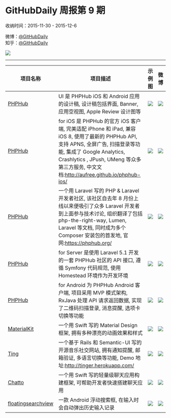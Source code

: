 # GitHubDaily 周报第 9 期

收纳时间：2015-11-30 - 2015-12-6

微博：[@GitHubDaily](https://weibo.com/GitHubDaily)    
知乎：[@GitHubDaily](https://www.zhihu.com/people/githubdaily)

![](https://raw.githubusercontent.com/GitHubDaily/GitHubDaily/master/assets/weixin.png)

---

项目名称 | 项目描述 | 示例图 | 微博
--- | --- | --- | ---
[PHPHub](https://github.com/phphub/phphub-ui) | UI 是 PHPHub iOS 和 Android 应用的设计稿, 设计稿包括界面, Banner, 应用空视图, Apple Review 设计图等 | ![](http://ww3.sinaimg.cn/large/006fiYtfjw1eyl1ykro5rj31kw0zxh4w.jpg) | [![](https://raw.githubusercontent.com/GitHubDaily/GitHubDaily/master/assets/sina_logo.png)](https://weibo.com/5722964389/D6w6LbWL4)
[PHPHub](https://github.com/Aufree/phphub-ios) | for iOS 是 PHPHub 的官方 iOS 客户端, 完美适配 iPhone 和 iPad, 兼容 iOS 8, 使用了最新的 PHPHub API, 支持 APNS, 全屏广告, 扫描登录等功能, 集成了 Google Analytics, Crashlytics , JPush, UMeng 等众多第三方服务, 中文文档:http://aufree.github.io/phphub-ios/ | ![](http://ww3.sinaimg.cn/large/006fiYtfjw1eyl1ujko4dj30hs0vk0ym.jpg) | [![](https://raw.githubusercontent.com/GitHubDaily/GitHubDaily/master/assets/sina_logo.png)](https://weibo.com/5722964389/D6w66oaDZ)
[PHPHub](https://github.com/summerblue/phphub) | 一个用 Laravel 写的 PHP & Laravel 开发者社区, 该社区自去年 8 月份上线以来便吸引了众多 Laravel 开发者到上面参与技术讨论, 组织翻译了包括 php-the-right-way, Lumen, Laravel 等文档, 同时成为多个 Composer 安装包的首发地, 官网:https://phphub.org/ | ![](http://ww1.sinaimg.cn/large/006fiYtfjw1eyl1los09bj31kw177gup.jpg) | [![](https://raw.githubusercontent.com/GitHubDaily/GitHubDaily/master/assets/sina_logo.png)](https://weibo.com/5722964389/D6w1C4mjB)
[PHPHub](https://github.com/NauxLiu/phphub-server) | for Server 是使用 Laravel 5.1 开发的一套 PHPHub 社区的 API 接口, 遵循 Symfony 代码规范, 使用 Homestead 环境作为开发环境 | ![](http://ww1.sinaimg.cn/large/006fiYtfjw1eyl1k1s3suj30sg0sg75v.jpg) | [![](https://raw.githubusercontent.com/GitHubDaily/GitHubDaily/master/assets/sina_logo.png)](https://weibo.com/5722964389/D6w14n1fs)
[PHPHub](https://github.com/CycloneAxe/phphub-android) | for Android 为 PHPHub Android 客户端, 项目采用 MVP 模式架构, RxJava 处理 API 请求返回数据, 实现了二维码扫描登录, 消息提醒, 选项卡切换等功能 | ![](http://ww4.sinaimg.cn/large/006fiYtfjw1eyl1fvmyjnj30f00qoq3c.jpg) | [![](https://raw.githubusercontent.com/GitHubDaily/GitHubDaily/master/assets/sina_logo.png)](https://weibo.com/5722964389/D6vZjkDrU)
[MaterialKit](https://github.com/CosmicMind/MaterialKit) | 一个用 Swift 写的 Material Design 框架, 拥有多种漂亮的动画效果和样式 | ![](http://ww3.sinaimg.cn/large/006fiYtfjw1eykdtqhjjig30rs0dwe82.gif) | [![](https://raw.githubusercontent.com/GitHubDaily/GitHubDaily/master/assets/sina_logo.png)](https://weibo.com/5722964389/D6qEafO98)
[Ting](https://github.com/Aufree/ting) | 一个基于 Rails 和 Semantic-UI 写的开源音乐社交网站, 拥有通知提醒, 邮箱验证, 多语言切换等功能, Demo 地址:http://tinger.herokuapp.com/ | ![](http://ww1.sinaimg.cn/large/006fiYtfjw1eyjdbal36rj31kw114nbj.jpg) | [![](https://raw.githubusercontent.com/GitHubDaily/GitHubDaily/master/assets/sina_logo.png)](https://weibo.com/5722964389/D6mkKf1Dg)
[Chatto](https://github.com/badoo/Chatto) | 一个用 Swift 写的轻量级聊天应用构建框架, 可帮助开发者快速搭建聊天应用 | ![](http://ww3.sinaimg.cn/large/006fiYtfjw1eyirazlc2lj308w0fsabg.jpg) | [![](https://raw.githubusercontent.com/GitHubDaily/GitHubDaily/master/assets/sina_logo.png)](https://weibo.com/5722964389/D6g9zuZLs)
[floatingsearchview](https://github.com/arimorty/floatingsearchview) | 一款 Android 浮动搜索框, 在输入时会自动弹出历史输入记录 | ![](http://ww4.sinaimg.cn/large/006fiYtfjw1eyir2g9z48g30780cc1kx.gif) | [![](https://raw.githubusercontent.com/GitHubDaily/GitHubDaily/master/assets/sina_logo.png)](https://weibo.com/5722964389/D6dksyi5J)
